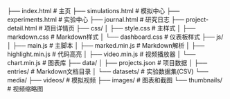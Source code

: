├── index.html                      # 主页
├── simulations.html                # 模拟中心
├── experiments.html                # 实验中心
├── journal.html                    # 研究日志
├── project-detail.html             # 项目详情页
├── css/
│   ├── style.css                   # 主样式
│   ├── markdown.css                # Markdown样式
│   └── dashboard.css               # 仪表板样式
├── js/
│   ├── main.js                     # 主脚本
│   ├── marked.min.js               # Markdown解析
│   ├── highlight.min.js            # 代码高亮
│   ├── video.min.js                # 视频播放器
│   └── chart.min.js                # 图表库
├── data/
│   ├── projects.json               # 项目数据
│   ├── entries/                    # Markdown文档目录
│   └── datasets/                   # 实验数据集(CSV)
└── media/
    ├── videos/                     # 模拟视频
    ├── images/                     # 图表和截图
    └── thumbnails/                 # 视频缩略图